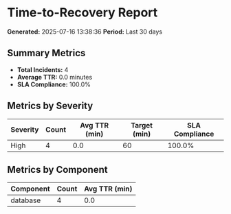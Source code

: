 # Time-to-Recovery Report

**Generated:** 2025-07-16 13:38:36
**Period:** Last 30 days

## Summary Metrics

- **Total Incidents:** 4
- **Average TTR:** 0.0 minutes
- **SLA Compliance:** 100.0%

## Metrics by Severity

| Severity | Count | Avg TTR (min) | Target (min) | SLA Compliance |
|----------|-------|---------------|--------------|----------------|
| High | 4 | 0.0 | 60 | 100.0% |

## Metrics by Component

| Component | Count | Avg TTR (min) |
|-----------|-------|---------------|
| database | 4 | 0.0 |
